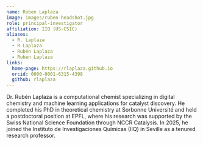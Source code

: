 ```yaml
---
name: Ruben Laplaza
image: images/ruben-headshot.jpg
role: principal-investigator
affiliation: IIQ (US-CSIC)
aliases:
  - R. Laplaza
  - R Laplaza
  - Rubén Laplaza
  - Ruben Laplaza
links:
  home-page: https://rlaplaza.github.io
  orcid: 0000-0001-6315-4398
  github: rlaplaza
---
```


Dr. Rubén Laplaza is a computational chemist specializing in digital chemistry and machine learning applications for catalyst discovery. He completed his PhD in theoretical chemistry at Sorbonne Université and held a postdoctoral position at EPFL, where his research was supported by the Swiss National Science Foundation through NCCR Catalysis. In 2025, he joined the Instituto de Investigaciones Químicas (IIQ) in Seville as a tenured research professor.

